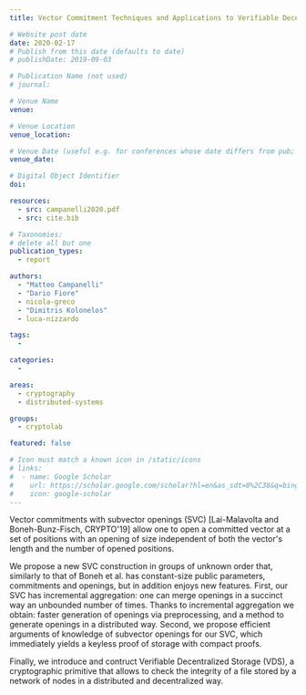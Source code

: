 ```yaml
---
title: Vector Commitment Techniques and Applications to Verifiable Decentralized Storage

# Website post date
date: 2020-02-17
# Publish from this date (defaults to date)
# publishDate: 2019-09-03

# Publication Name (not used)
# journal:

# Venue Name
venue:

# Venue Location
venue_location:

# Venue Date (useful e.g. for conferences whose date differs from pub; defaults to date)
venue_date:

# Digital Object Identifier
doi:

resources:
  - src: campanelli2020.pdf
  - src: cite.bib

# Taxonomies:
# delete all but one
publication_types:
  - report

authors:
  - "Matteo Campanelli"
  - "Dario Fiore"
  - nicola-greco
  - "Dimitris Kolonelos"
  - luca-nizzardo

tags:
  -

categories:
  -

areas:
  - cryptography
  - distributed-systems

groups:
  - cryptolab

featured: false

# Icon must match a known icon in /static/icons
# links:
#  - name: Google Scholar
#    url: https://scholar.google.com/scholar?hl=en&as_sdt=0%2C38&q=bing&btnG=
#    icon: google-scholar
---
```


Vector commitments with subvector openings (SVC) [Lai-Malavolta and Boneh-Bunz-Fisch, CRYPTO'19] allow one to open a committed vector at a set of positions with an opening of size independent of both the vector's length and the number of opened positions.

We propose a new SVC construction in groups of unknown order that, similarly to that of Boneh et al. has constant-size public parameters, commitments and openings, but in addition enjoys new features. First, our SVC has incremental aggregation: one can merge openings in a succinct way an unbounded number of times. Thanks to incremental aggregation we obtain: faster generation of openings via preprocessing, and a method to generate openings in a distributed way. Second, we propose efficient arguments of knowledge of subvector openings for our SVC, which immediately yields a keyless proof of storage with compact proofs.

Finally, we introduce and contruct Verifiable Decentralized Storage (VDS), a cryptographic primitive that allows to check the integrity of a file stored by a network of nodes in a distributed and decentralized way.
